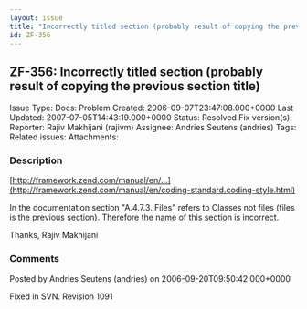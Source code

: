 ```yaml
---
layout: issue
title: "Incorrectly titled section (probably result of copying the previous section title)"
id: ZF-356
---
```


ZF-356: Incorrectly titled section (probably result of copying the previous section title)
------------------------------------------------------------------------------------------

 Issue Type: Docs: Problem Created: 2006-09-07T23:47:08.000+0000 Last Updated: 2007-07-05T14:43:19.000+0000 Status: Resolved Fix version(s): 
 Reporter:  Rajiv Makhijani (rajivm)  Assignee:  Andries Seutens (andries)  Tags: 
 Related issues: 
 Attachments: 
### Description

[http://framework.zend.com/manual/en/…](http://framework.zend.com/manual/en/coding-standard.coding-style.html)

In the documentation section "A.4.7.3. Files" refers to Classes not files (files is the previous section). Therefore the name of this section is incorrect.

Thanks, Rajiv Makhijani

 

 

### Comments

Posted by Andries Seutens (andries) on 2006-09-20T09:50:42.000+0000

Fixed in SVN. Revision 1091

 

 